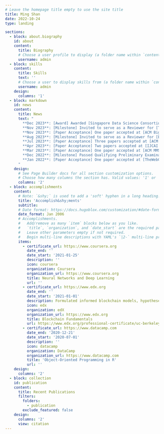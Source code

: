 ```yaml
---
# Leave the homepage title empty to use the site title
title: Ming Shan
date: 2022-10-24
type: landing

sections:
  - block: about.biography
    id: about
    content:
      title: Biography
      # Choose a user profile to display (a folder name within `content/authors/`)
      username: admin
  - block: skills
    content:
      title: Skills
      text: ''
      # Choose a user to display skills from (a folder name within `content/authors/`)
      username: admin
    design:
      columns: '1'
  - block: markdown
    id: news
    content:
      title: News
      text: "
        **Dec 2023**: [Award] Awarded [Singapore Data Science Consortium (SDSC) Dissertation Research Fellowship 2023](https://sdsc.sg/fellowship/) <br/>
        **Nov 2023**: [Milestone] Invited to serve as a Reviewer for [TheWebConf'24](https://www2024.thewebconf.org/) <br/>
        **Nov 2023**: [Paper Acceptance] One paper accepted at [ACM BigData'23](https://bigdataieee.org/BigData2023/) <br/>
        **Aug 2023**: [Milestone] Invited to serve as a Reviewer for [EMNLP'23](https://2023.emnlp.org/) <br/>
        **Jul 2023**: [Paper Acceptance] Three papers accepted at [ACM MM'23](https://www.acmmm2023.org/) <br/>
        **Apr 2023**: [Paper Acceptance] Two papers accepted at [IJCAI'23](https://ijcai-23.org/) <br/>
        **Mar 2023**: [Paper Acceptance] One paper accepted at [ACM MMSys'23](https://2023.acmmmsys.org/) <br/>
        **Dec 2022**: [Milestone] Passed Qualifying Preliminary Examination (QPE) ! <br/>
        **Jan 2022**: [Paper Acceptance] One paper accepted at [TheWebConf'22](https://www2022.thewebconf.org)
      "
    design:
      # See Page Builder docs for all section customization options.
      # Choose how many columns the section has. Valid values: '1' or '2'.
      columns: '2'
  - block: accomplishments
    content:
      # Note: `&shy;` is used to add a 'soft' hyphen in a long heading.
      title: 'Accomplish&shy;ments'
      subtitle:
      # Date format: https://docs.hugoblox.com/customization/#date-format
      date_format: Jan 2006
      # Accomplishments.
      #   Add/remove as many `item` blocks below as you like.
      #   `title`, `organization`, and `date_start` are the required parameters.
      #   Leave other parameters empty if not required.
      #   Begin multi-line descriptions with YAML's `|2-` multi-line prefix.
      items:
        - certificate_url: https://www.coursera.org
          date_end: ''
          date_start: '2021-01-25'
          description: ''
          icon: coursera
          organization: Coursera
          organization_url: https://www.coursera.org
          title: Neural Networks and Deep Learning
          url: ''
        - certificate_url: https://www.edx.org
          date_end: ''
          date_start: '2021-01-01'
          description: Formulated informed blockchain models, hypotheses, and use cases.
          icon: edx
          organization: edX
          organization_url: https://www.edx.org
          title: Blockchain Fundamentals
          url: https://www.edx.org/professional-certificate/uc-berkeleyx-blockchain-fundamentals
        - certificate_url: https://www.datacamp.com
          date_end: '2020-12-21'
          date_start: '2020-07-01'
          description: ''
          icon: datacamp
          organization: DataCamp
          organization_url: https://www.datacamp.com
          title: 'Object-Oriented Programming in R'
          url: ''
    design:
      columns: '2'
  - block: collection
    id: publication
    content:
      title: Recent Publications
      filters:
        folders:
          - publication
        exclude_featured: false
    design:
      columns: '2'
      view: citation
---
```

